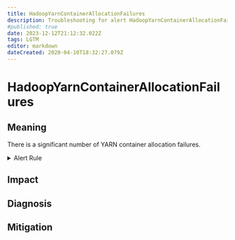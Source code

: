 ```yaml
---
title: HadoopYarnContainerAllocationFailures
description: Troubleshooting for alert HadoopYarnContainerAllocationFailures
#published: true
date: 2023-12-12T21:12:32.022Z
tags: LGTM
editor: markdown
dateCreated: 2020-04-10T18:32:27.079Z
---
```


# HadoopYarnContainerAllocationFailures

## Meaning
[//]: # "Short paragraph that explains what the alert means"
There is a significant number of YARN container allocation failures.

<details>
  <summary>Alert Rule</summary>

  ```yaml
alert: HadoopYarnContainerAllocationFailures
expr: hadoop_yarn_container_allocation_failures_total > 10
for: 10m
labels:
    severity: warning
annotations:
    summary: Hadoop YARN Container Allocation Failures (instance {{ $labels.instance }})
    description: |-
        There is a significant number of YARN container allocation failures.
          VALUE = {{ $value }}
          LABELS = {{ $labels }}
    runbook: https://github.com/srerun/prometheus-alerts/content/runbooks/HadoopYarnContainerAllocationFailures

  ```
</details>


## Impact
[//]: # "What could / will happen if the alert is not addressed"



## Diagnosis
[//]: # "Steps to take to identify the cause of the problem"



## Mitigation
[//]: # "The steps necessary to resolve the alert"
